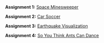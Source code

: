 **Assignment 1:** [Space Minesweeper](https://csci-4611-spring-2022.github.io/Builds/Assignment-1)

**Assignment 2:** [Car Soccer](https://csci-4611-spring-2022.github.io/Builds/Assignment-2)

**Assignment 3:** [Earthquake Visualization](https://csci-4611-spring-2022.github.io/Builds/Assignment-3)

**Assignment 4:** [So You Think Ants Can Dance](https://csci-4611-spring-2022.github.io/Builds/Assignment-4)